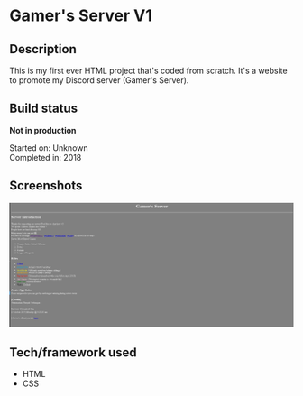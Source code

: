 # Gamer's Server V1

## Description

This is my first ever HTML project that's coded from scratch. It's a website to promote my Discord server (Gamer's Server).

## Build status

**Not in production**

Started on: Unknown <br>
Completed in: 2018 <br>

## Screenshots

![Landing Page](https://github.com/yewyewXD/Gamer-s-Server-V1/blob/master/readme-images/landing.JPG?raw=true "Landing Page")

## Tech/framework used

- HTML
- CSS

